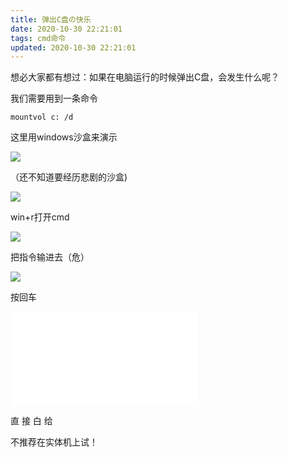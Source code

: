 ```yaml
---
title: 弹出C盘の快乐
date: 2020-10-30 22:21:01
tags: cmd命令
updated: 2020-10-30 22:21:01
---
```


想必大家都有想过：如果在电脑运行的时候弹出C盘，会发生什么呢？

我们需要用到一条命令

```dos
mountvol c: /d
```

这里用windows沙盒来演示

![](https://cdn.jsdelivr.net/gh/thun888/tuku@master/img/asd.png)

（还不知道要经历悲剧的沙盒)

![](https://cdn.jsdelivr.net/gh/thun888/tuku@master/img/asd030223651.png)

win+r打开cmd

![](https://cdn.jsdelivr.net/gh/thun888/tuku@master/img/20201030224031.png)

把指令输进去（危）

![](https://cdn.jsdelivr.net/gh/thun888/tuku@master/img/20201030224416.png)

按回车

<iframe src="//player.bilibili.com/player.html?aid=970026140&bvid=BV1Np4y1k7QW&cid=251045938&page=1" scrolling="no" border="0" frameborder="no" framespacing="0" allowfullscreen="true"> </iframe>

直 接 白 给

不推荐在实体机上试！
